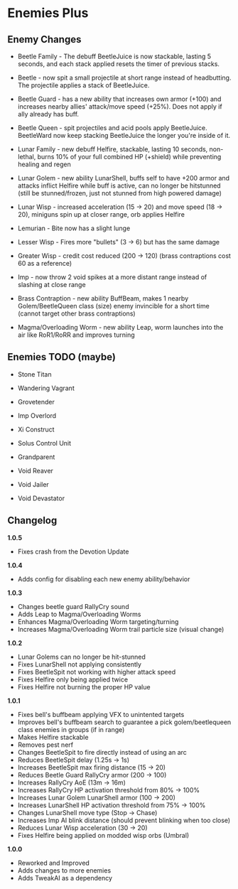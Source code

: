 # Enemies Plus

## Enemy Changes

- Beetle Family - The debuff BeetleJuice is now stackable, lasting 5 seconds, and each stack applied resets the timer of previous stacks.
- Beetle - now spit a small projectile at short range instead of headbutting. The projectile applies a stack of BeetleJuice.
- Beetle Guard - has a new ability that increases own armor (+100) and increases nearby allies' attack/move speed (+25%). Does not apply if ally already has buff.
- Beetle Queen - spit projectiles and acid pools apply BeetleJuice. BeetleWard now keep stacking BeetleJuice the longer you're inside of it.

- Lunar Family - new debuff Helfire, stackable, lasting 10 seconds, non-lethal, burns 10% of your full combined HP (+shield) while preventing healing and regen
- Lunar Golem - new ability LunarShell, buffs self to have +200 armor and attacks inflict Helfire while buff is active, can no longer be hitstunned (still be stunned/frozen, just not stunned from high powered damage)
- Lunar Wisp - increased acceleration (15 -> 20) and move speed (18 -> 20), miniguns spin up at closer range, orb applies Helfire

- Lemurian - Bite now has a slight lunge

- Lesser Wisp - Fires more "bullets" (3 -> 6) but has the same damage
- Greater Wisp - credit cost reduced (200 -> 120) (brass contraptions cost 60 as a reference)

- Imp - now throw 2 void spikes at a more distant range instead of slashing at close range

- Brass Contraption - new ability BuffBeam, makes 1 nearby Golem/BeetleQueen class (size) enemy invincible for a short time (cannot target other brass contraptions)

- Magma/Overloading Worm - new ability Leap, worm launches into the air like RoR1/RoRR and improves turning

## Enemies TODO (maybe)

- Stone Titan
- Wandering Vagrant
- Grovetender
- Imp Overlord
- Xi Construct
- Solus Control Unit
- Grandparent

- Void Reaver
- Void Jailer
- Void Devastator

## Changelog

**1.0.5**

- Fixes crash from the Devotion Update

**1.0.4**

- Adds config for disabling each new enemy ability/behavior

**1.0.3**

- Changes beetle guard RallyCry sound
- Adds Leap to Magma/Overloading Worms
- Enhances Magma/Overloading Worm targeting/turning
- Increases Magma/Overloading Worm trail particle size (visual change)

**1.0.2**

- Lunar Golems can no longer be hit-stunned
- Fixes LunarShell not applying consistently
- Fixes BeetleSpit not working with higher attack speed
- Fixes Helfire only being applied twice
- Fixes Helfire not burning the proper HP value

**1.0.1**

- Fixes bell's buffbeam applying VFX to unintented targets
- Improves bell's buffbeam search to guarantee a pick golem/beetlequeen class enemies in groups (if in range)
- Makes Helfire stackable
- Removes pest nerf
- Changes BeetleSpit to fire directly instead of using an arc
- Reduces BeetleSpit delay (1.25s -> 1s)
- Increases BeetleSpit max firing distance (15 -> 20)
- Reduces Beetle Guard RallyCry armor (200 -> 100)
- Increases RallyCry AoE (13m -> 16m)
- Increases RallyCry HP activation threshold from 80% -> 100%
- Increases Lunar Golem LunarShell armor (100 -> 200)
- Increases LunarShell HP activation threshold from 75% -> 100%
- Changes LunarShell move type (Stop -> Chase)
- Increases Imp AI blink distance (should prevent blinking when too close)
- Reduces Lunar Wisp acceleration (30 -> 20)
- Fixes Helfire being applied on modded wisp orbs (Umbral)

**1.0.0**

- Reworked and Improved
- Adds changes to more enemies
- Adds TweakAI as a dependency
